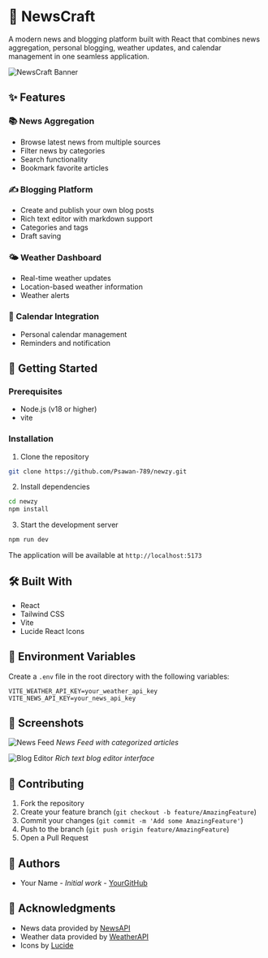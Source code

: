 # 📰 NewsCraft

A modern news and blogging platform built with React that combines news aggregation, personal blogging, weather updates, and calendar management in one seamless application.

![NewsCraft Banner](https://images.unsplash.com/photo-1504711434969-e33886168f5c?auto=format&fit=crop&q=80&w=1200&h=400)

## ✨ Features

### 📚 News Aggregation
- Browse latest news from multiple sources
- Filter news by categories
- Search functionality
- Bookmark favorite articles

### ✍️ Blogging Platform
- Create and publish your own blog posts
- Rich text editor with markdown support
- Categories and tags
- Draft saving

### 🌤️ Weather Dashboard
- Real-time weather updates
- Location-based weather information
- Weather alerts

### 📅 Calendar Integration
- Personal calendar management
- Reminders and notification

## 🚀 Getting Started

### Prerequisites
- Node.js (v18 or higher)
- vite

### Installation

1. Clone the repository
```bash
git clone https://github.com/Psawan-789/newzy.git
```

2. Install dependencies
```bash
cd newzy
npm install
```

3. Start the development server
```bash
npm run dev
```

The application will be available at `http://localhost:5173`

## 🛠️ Built With
- React
- Tailwind CSS
- Vite
- Lucide React Icons

## 📝 Environment Variables

Create a `.env` file in the root directory with the following variables:

```env
VITE_WEATHER_API_KEY=your_weather_api_key
VITE_NEWS_API_KEY=your_news_api_key
```

## 📱 Screenshots

![News Feed](https://images.unsplash.com/photo-1495020689067-958852a7765e?auto=format&fit=crop&q=80&w=600&h=400)
*News Feed with categorized articles*

![Blog Editor](https://images.unsplash.com/photo-1486312338219-ce68d2c6f44d?auto=format&fit=crop&q=80&w=600&h=400)
*Rich text blog editor interface*

## 🤝 Contributing

1. Fork the repository
2. Create your feature branch (`git checkout -b feature/AmazingFeature`)
3. Commit your changes (`git commit -m 'Add some AmazingFeature'`)
4. Push to the branch (`git push origin feature/AmazingFeature`)
5. Open a Pull Request


## 👥 Authors

- Your Name - *Initial work* - [YourGitHub](https://github.com/Pawan-789)

## 🙏 Acknowledgments

- News data provided by [NewsAPI](https://newsapi.org/)
- Weather data provided by [WeatherAPI](https://www.weatherapi.com/)
- Icons by [Lucide](https://lucide.dev/)